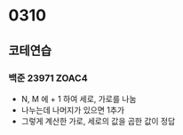 # 0310

## 코테연습
### 백준 23971 ZOAC4
- N, M 에 + 1 하여 세로, 가로를 나눔
- 나누는데 나머지가 있으면 1추가
- 그렇게 계산한 가로, 세로의 값을 곱한 값이 정답
